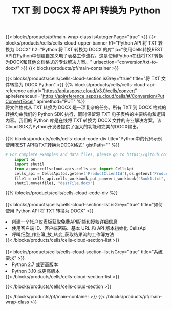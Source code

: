 ﻿---
title:  TXT 到 DOCX 将 API 转换为 Python
description: 使用Aspose.Cells Cloud SDK for Python将TXT格式文件转换为DOCX格式文件。
url: /zh/python/conversion/txt-to-docx/
---
{{< blocks/products/pf/main-wrap-class isAutogenPage="true" >}}
{{< blocks/products/cells/cells-cloud-upper-banner h1="Python API 将 TXT 转换为 DOCX" h2="Python 将 TXT 转换为 DOCX 的库" p="使用Cells转换REST API在Python中创建自定义电子表格工作流程。这是使用Python在线将TXT转换为DOCX和其他文档格式的专业解决方案。" urlsection="conversion/txt-to-docx/" >}}
{{< blocks/products/pf/main-container >}}

{{< blocks/products/cells/cells-cloud-section isGrey="true" title="将 TXT 文件转换为 DOCX Python" >}}
{{% blocks/products/cells/cells-cloud-api-reference apiurl="https://api.aspose.cloud/v3.0/cells/convert" apireferenceurl="https://apireference.aspose.cloud/cells/#/Conversion/PutConvertExcel" apimethod="PUT" %}}
<br/>
将文件格式从 TXT 转换为 DOCX 是一项复杂的任务。所有 TXT 到 DOCX 格式的转换均由我们的 Python SDK 执行，同时保留源 TXT 电子表格的主要结构和逻辑内容。我们的 Python 库是在线将 TXT 转换为 DOCX 文件的专业解决方案。该Cloud SDK为Python开发者提供了强大的功能和完美的DOCX输出。
<br/>
<br/>
{{% blocks/products/cells/cells-cloud-code-div title="Python中的代码示例使用REST API将TXT转换为DOCX格式" gistPath="" %}}
 
```python
# For complete examples and data files, please go to https://github.com/aspose-cells-cloud/aspose-cells-cloud-python/
    import os
    import shutil
    from asposecellscloud.apis.cells_api import CellsApi
    cells_api = CellsApi(os.getenv('ProductClientId'),os.getenv('ProductClientSecret'))
    file1 = cells_api.cells_workbook_put_convert_workbook("Book1.txt",format="docx")
    shutil.move(file1, "destFile.docx")     
```
 
{{% /blocks/products/cells/cells-cloud-code-div %}}
<br/>
<br/>
{{< blocks/products/cells/cells-cloud-section-list isGrey="true" title="如何使用 Python API 将 TXT 转换为 DOCX" >}}
<li>创建一个帐户<a href="https://dashboard.aspose.cloud/">仪表板</a>获取免费API配额和授权详细信息</li>
<li>使用客户端 ID、客户端密码、基本 URL 和 API 版本初始化 CellsApi</li>
<li>呼叫细胞_作业簿_放_转变_获取结果流的工作簿方法</li>
{{< /blocks/products/cells/cells-cloud-section-list >}}
<br/>
<br/>
{{< blocks/products/cells/cells-cloud-section-list isGrey="true" title="系统要求" >}}
<li>Python 2.7 或更高版本</li>
<li>Python 3.10 或更高版本</li>
{{< /blocks/products/cells/cells-cloud-section-list >}}

{{< /blocks/products/cells/cells-cloud-section >}}

{{< /blocks/products/pf/main-container >}}
{{< /blocks/products/pf/main-wrap-class >}}
